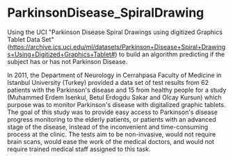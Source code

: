 # ParkinsonDisease_SpiralDrawing

Using the UCI "Parkinson Disease Spiral Drawings using digitized Graphics Tablet Data Set" (https://archive.ics.uci.edu/ml/datasets/Parkinson+Disease+Spiral+Drawings+Using+Digitized+Graphics+Tablet#) to build an algorithm predicting if the subject has or has not Parkinson Disease.


In 2011, the Department of Neurology in Cerrahpasa Faculty of Medicine in Istanbul University (Turkey) provided a data set of test results from 62 patients with the Parkinson's disease and 15 from healthy people for a study (Muhammed Erdem Isenkul, Betul Erdogdu Sakar and Olcay Kursun) which purpose was to monitor Parkinson's disease with digitalized graphic tablets. The goal of this study was to provide easy access to Parkinson's disease progress monitoring to the elderly patients, or patients with an advanced stage of the disease, instead of the inconvenient and time-consuming process at the clinic. The tests aim to be non-invasive, would not require brain scans, would ease the work of the medical doctors, and would not require trained medical staff assigned to this task. 
